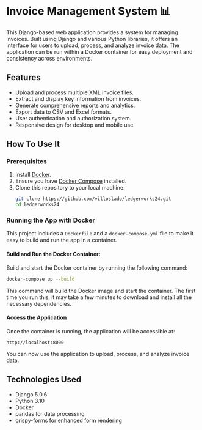 # Invoice Management System 📊

This Django-based web application provides a system for managing invoices. Built using Django and various Python libraries, it offers an interface for users to upload, process, and analyze invoice data. The application can be run within a Docker container for easy deployment and consistency across environments.

## Features

- Upload and process multiple XML invoice files.
- Extract and display key information from invoices.
- Generate comprehensive reports and analytics.
- Export data to CSV and Excel formats.
- User authentication and authorization system.
- Responsive design for desktop and mobile use.

## How To Use It

### Prerequisites

1. Install [Docker](https://docs.docker.com/get-docker/).
2. Ensure you have [Docker Compose](https://docs.docker.com/compose/install/) installed.
3. Clone this repository to your local machine:
   ```bash
   git clone https://github.com/villoslado/ledgerworks24.git
   cd ledgerworks24
   ```

### Running the App with Docker

This project includes a `Dockerfile` and a `docker-compose.yml` file to make it easy to build and run the app in a container.

#### Build and Run the Docker Container:

Build and start the Docker container by running the following command:

```bash
docker-compose up --build
```

This command will build the Docker image and start the container. The first time you run this, it may take a few minutes to download and install all the necessary dependencies.

#### Access the Application

Once the container is running, the application will be accessible at:

`http://localhost:8000`

You can now use the application to upload, process, and analyze invoice data.

## Technologies Used

- Django 5.0.6
- Python 3.10
- Docker
- pandas for data processing
- crispy-forms for enhanced form rendering
